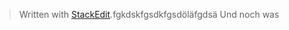 


> Written with [StackEdit](https://stackedit.io/).fgkdskfgsdkfgsdöläfgdsä
Und noch was
<!--stackedit_data:
eyJoaXN0b3J5IjpbLTg5ODI3NzEyNV19
-->